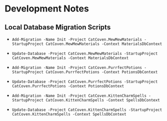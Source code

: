 # Development Notes

## Local Database Migration Scripts

- `Add-Migration -Name Init -Project CatCoven.MewMewMaterials -StartupProject CatCoven.MewMewMaterials -Context MaterialsDbContext`
- `Update-Database -Project CatCoven.MewMewMaterials -StartupProject CatCoven.MewMewMaterials -Context MaterialsDbContext`

- `Add-Migration -Name Init -Project CatCoven.PurrfectPotions -StartupProject CatCoven.PurrfectPotions -Context PotionsDbContext`
- `Update-Database -Project CatCoven.PurrfectPotions -StartupProject CatCoven.PurrfectPotions -Context PotionsDbContext`

- `Add-Migration -Name Init -Project CatCoven.KittenCharmSpells -StartupProject CatCoven.KittenCharmSpells -Context SpellsDbContext`
- `Update-Database -Project CatCoven.KittenCharmSpells -StartupProject CatCoven.KittenCharmSpells -Context SpellsDbContext`
